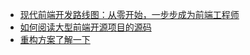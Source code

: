 - [现代前端开发路线图：从零开始，一步步成为前端工程师](https://36kr.com/p/5128487.html)
- [如何阅读大型前端开源项目的源码](https://github.com/ProtoTeam/blog/blob/master/201805/3.md)
- [重构方案了解一下](https://segmentfault.com/a/1190000014753304)
